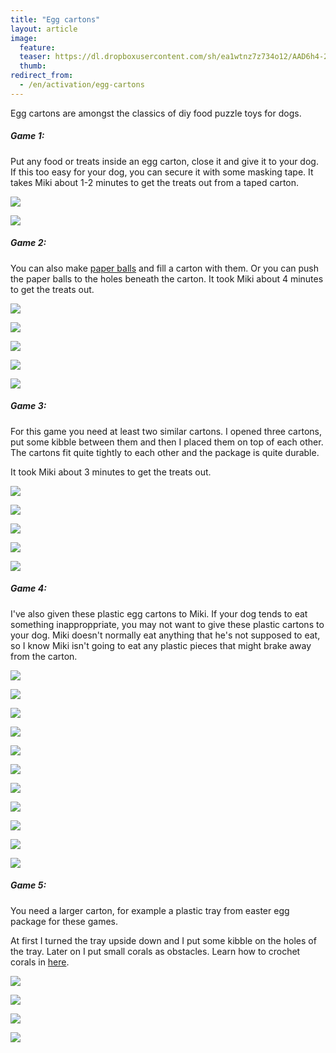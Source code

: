 ```yaml
---
title: "Egg cartons"
layout: article
image:
  feature:
  teaser: https://dl.dropboxusercontent.com/sh/ea1wtnz7z734o12/AAD6h4-2jG351nw_fLMjqqqca/aktivointi/kananmunakotelot/DS12227_-245px.jpg
  thumb:
redirect_from:
  - /en/activation/egg-cartons
---
```


Egg cartons are amongst the classics of diy food puzzle toys for dogs.

##### Game 1:

Put any food or treats inside an egg carton, close it and give it to your dog. If this too easy for your dog, you can secure it with some masking tape. It takes Miki about 1-2 minutes to get the treats out from a taped carton.

[![](https://dl.dropboxusercontent.com/sh/ea1wtnz7z734o12/AABWRqIYcNA21Wk4ebi1Bkmta/aktivointi/kananmunakotelot/DSC42631-800px.jpg)](https://dl.dropboxusercontent.com/sh/ea1wtnz7z734o12/AABKjZkSoy7yhP0_hzsEm7ZDa/aktivointi/kananmunakotelot/DSC42631.jpg)

[![](https://dl.dropboxusercontent.com/sh/ea1wtnz7z734o12/AAAiAfxG8Saqkn2jWFflOYuOa/aktivointi/kananmunakotelot/DSC01587_2-800px.jpg)](https://dl.dropboxusercontent.com/sh/ea1wtnz7z734o12/AAAymo1oi7d1nmkbQB9SpLGea/aktivointi/kananmunakotelot/DSC01587_2.jpg)

##### Game 2:

You can also make [paper balls](/en/brain-games/small-games/#paperballs) and fill a carton with them. Or you can push the paper balls to the holes beneath the carton. It took Miki about 4 minutes to get the treats out.

[![](https://dl.dropboxusercontent.com/sh/ea1wtnz7z734o12/AADd1jdBF9dJyeLywPrRlmROa/aktivointi/kananmunakotelot/DS12656-800px.jpg)](https://dl.dropboxusercontent.com/sh/ea1wtnz7z734o12/AABYOIDNB1Hlcd5BKbjGWNl7a/aktivointi/kananmunakotelot/DS12656.jpg)

[![](https://dl.dropboxusercontent.com/sh/ea1wtnz7z734o12/AADL9QWMzsqv0tRGDP23dJkOa/aktivointi/kananmunakotelot/DS12686-800px.jpg)](https://dl.dropboxusercontent.com/sh/ea1wtnz7z734o12/AACYCSEECkaPk0G3oBuZmOREa/aktivointi/kananmunakotelot/DS12686.jpg)

[![](https://dl.dropboxusercontent.com/sh/ea1wtnz7z734o12/AAAtn5_754GXxXum3Vh7_A7Da/aktivointi/kananmunakotelot/DS12725-800px.jpg)](https://dl.dropboxusercontent.com/sh/ea1wtnz7z734o12/AACUW_W0pcByhx26EaluAUiha/aktivointi/kananmunakotelot/DS12725.jpg)

[![](https://dl.dropboxusercontent.com/sh/ea1wtnz7z734o12/AABP_cwynEm-FO8HkLJFboM2a/aktivointi/kananmunakotelot/DS12759-800px.jpg)](https://dl.dropboxusercontent.com/sh/ea1wtnz7z734o12/AAAxGmBW2nQlxnMVDk3I7Q1pa/aktivointi/kananmunakotelot/DS12759.jpg)

[![](https://dl.dropboxusercontent.com/sh/ea1wtnz7z734o12/AADnqrw_CoDLy5hhJW3E9qPTa/aktivointi/kananmunakotelot/DS12778-800px.jpg)](https://dl.dropboxusercontent.com/sh/ea1wtnz7z734o12/AAD6Og2xDggYvXVszGU8P1LIa/aktivointi/kananmunakotelot/DS12778.jpg)

##### Game 3:

For this game you need at least two similar cartons. I opened three cartons, put some kibble between them and then I placed them on top of each other. The cartons fit quite tightly to each other and the package is quite durable.

It took Miki about 3 minutes to get the treats out.

[![](https://dl.dropboxusercontent.com/sh/ea1wtnz7z734o12/AABVmukY_cBVjPBo9fa8LE7-a/aktivointi/kananmunakotelot/DS12519-800px.jpg)](https://dl.dropboxusercontent.com/sh/ea1wtnz7z734o12/AADTrXqdMwWOu6c5JTI5s6z5a/aktivointi/kananmunakotelot/DS12519.jpg)

[![](https://dl.dropboxusercontent.com/sh/ea1wtnz7z734o12/AADu53LZwUaVYrEqVtOFGz15a/aktivointi/kananmunakotelot/DS12558-800px.jpg)](https://dl.dropboxusercontent.com/sh/ea1wtnz7z734o12/AADLp3_vi6CpG4wjtfK6Hq2ca/aktivointi/kananmunakotelot/DS12558.jpg)

[![](https://dl.dropboxusercontent.com/sh/ea1wtnz7z734o12/AAC-0SY5EjIFD9cSpjAJABNAa/aktivointi/kananmunakotelot/DS12522-800px.jpg)](https://dl.dropboxusercontent.com/sh/ea1wtnz7z734o12/AADQJx2SVZBE3jPjbjNOBYida/aktivointi/kananmunakotelot/DS12522.jpg)

[![](https://dl.dropboxusercontent.com/sh/ea1wtnz7z734o12/AAD2NoVpCjYLhGUbgWYZejNla/aktivointi/kananmunakotelot/DS12623-800px.jpg)](https://dl.dropboxusercontent.com/sh/ea1wtnz7z734o12/AAAsOoYbCT1JXY7pEj7ch83ra/aktivointi/kananmunakotelot/DS12623.jpg)

[![](https://dl.dropboxusercontent.com/sh/ea1wtnz7z734o12/AADUoN2Fccn9ZUAearGzbIada/aktivointi/kananmunakotelot/DS12650-800px.jpg)](https://dl.dropboxusercontent.com/sh/ea1wtnz7z734o12/AADlz1RB9itaHtnzEL1rGUIBa/aktivointi/kananmunakotelot/DS12650.jpg)

##### Game 4:

I've also given these plastic egg cartons to Miki. If your dog tends to eat something inapproppriate, you may not want to give these plastic cartons to your dog. Miki doesn't normally eat anything that he's not supposed to eat, so I know Miki isn't going to eat any plastic pieces that might brake away from the carton.

[![](https://dl.dropboxusercontent.com/sh/ea1wtnz7z734o12/AAC6fjeZffES2kmGZj3rj5gZa/aktivointi/kananmunakotelot/DS11990-800px.jpg)](https://dl.dropboxusercontent.com/sh/ea1wtnz7z734o12/AABQyBKJhk8NQIznKZqto4HUa/aktivointi/kananmunakotelot/DS11990.jpg)

[![](https://dl.dropboxusercontent.com/sh/ea1wtnz7z734o12/AABpuwNcyHYnvd4aVIthyA-ra/aktivointi/kananmunakotelot/DS12000-800px.jpg)](https://dl.dropboxusercontent.com/sh/ea1wtnz7z734o12/AAAqXJ7SWg4MQTU4qLlHYnUxa/aktivointi/kananmunakotelot/DS12000.jpg)

[![](https://dl.dropboxusercontent.com/sh/ea1wtnz7z734o12/AACoRzcdAlnyAJ8A_lmBYC-6a/aktivointi/kananmunakotelot/DS12004-800px.jpg)](https://dl.dropboxusercontent.com/sh/ea1wtnz7z734o12/AACTmw-OPcH9DgbxT-rr5dDaa/aktivointi/kananmunakotelot/DS12004.jpg)

[![](https://dl.dropboxusercontent.com/sh/ea1wtnz7z734o12/AAC-1aAJKfheSkges2ZsxKyya/aktivointi/kananmunakotelot/DS11771-800px.jpg)](https://dl.dropboxusercontent.com/sh/ea1wtnz7z734o12/AACoNxE63dBT1iojzcCxRCgYa/aktivointi/kananmunakotelot/DS11771.jpg)

[![](https://dl.dropboxusercontent.com/sh/ea1wtnz7z734o12/AAD89RecoV7va9te6qgM_YaZa/aktivointi/kananmunakotelot/DS11787-800px.jpg)](https://dl.dropboxusercontent.com/sh/ea1wtnz7z734o12/AABitOQB9lz3evccJla6yEVla/aktivointi/kananmunakotelot/DS11787.jpg)

[![](https://dl.dropboxusercontent.com/sh/ea1wtnz7z734o12/AACi8ZA8P27nPiAabOwjdehja/aktivointi/kananmunakotelot/DS11833-800px.jpg)](https://dl.dropboxusercontent.com/sh/ea1wtnz7z734o12/AACawCBkKuE26gTsdMwswiR9a/aktivointi/kananmunakotelot/DS11833.jpg)

[![](https://dl.dropboxusercontent.com/sh/ea1wtnz7z734o12/AAAEU-V3ztV2CHEruwlu_aGxa/aktivointi/kananmunakotelot/DS12010-800px.jpg)](https://dl.dropboxusercontent.com/sh/ea1wtnz7z734o12/AABoa9kH_Bp8Tr80mt0LJk4Na/aktivointi/kananmunakotelot/DS12010.jpg)

[![](https://dl.dropboxusercontent.com/sh/ea1wtnz7z734o12/AAD0X92QwIrgxaOKLW-mbza1a/aktivointi/kananmunakotelot/DS12028-800px.jpg)](https://dl.dropboxusercontent.com/sh/ea1wtnz7z734o12/AACAxensMgWoPro5U4qM66hTa/aktivointi/kananmunakotelot/DS12028.jpg)

[![](https://dl.dropboxusercontent.com/sh/ea1wtnz7z734o12/AADz41MHjcB04N5IC1PRLkPla/aktivointi/kananmunakotelot/DS12181-800px.jpg)](https://dl.dropboxusercontent.com/sh/ea1wtnz7z734o12/AABZ1dJ2o5crhXqfeXXdCxqba/aktivointi/kananmunakotelot/DS12181.jpg)

[![](https://dl.dropboxusercontent.com/sh/ea1wtnz7z734o12/AAA2YAPUMiS_KYamgqcjSqwEa/aktivointi/kananmunakotelot/DS12227-800px%20%282%29.jpg)](https://dl.dropboxusercontent.com/sh/ea1wtnz7z734o12/AABuXmTM-EhmkTUiXTv6bH_7a/aktivointi/kananmunakotelot/DS12227-800px.jpg)

[![](https://dl.dropboxusercontent.com/sh/ea1wtnz7z734o12/AACdoNtpPPrWk6Fmctp8QBwYa/aktivointi/kananmunakotelot/DS12235-800px.jpg)](https://dl.dropboxusercontent.com/sh/ea1wtnz7z734o12/AABGi1dVl0OP14eOZUce4jc4a/aktivointi/kananmunakotelot/DS12235.jpg)

##### Game 5:

You need a larger carton, for example a plastic tray from easter egg package for these games.

At first I turned the tray upside down and I put some kibble on the holes of the tray. Later on I put small corals as obstacles. Learn how to crochet corals in [here](/en/brain-games/corals/).

[![](https://dl.dropboxusercontent.com/sh/ea1wtnz7z734o12/AACkfeb554LbhYjszkVwlIkCa/aktivointi/kananmunakotelot/DS10446_-800px.jpg)](https://dl.dropboxusercontent.com/sh/ea1wtnz7z734o12/AAB41s8Se8wHakPMOOmHiJsya/aktivointi/kananmunakotelot/DS10446_.jpg)

[![](https://dl.dropboxusercontent.com/sh/ea1wtnz7z734o12/AACff9Mc8AtIfIgapBzaC8Cpa/aktivointi/kananmunakotelot/DS11359-800px.jpg)](https://dl.dropboxusercontent.com/sh/ea1wtnz7z734o12/AACpzm-YGAaIWSqin1OeKFxpa/aktivointi/kananmunakotelot/DS11359.jpg)

[![](https://dl.dropboxusercontent.com/sh/ea1wtnz7z734o12/AABau3qnmeIyIq2bM7gZy5Xpa/aktivointi/kananmunakotelot/DS11368-800px.jpg)](https://dl.dropboxusercontent.com/sh/ea1wtnz7z734o12/AAACgyMYU_bsqzs0YEUO3cxja/aktivointi/kananmunakotelot/DS11368.jpg)

[![](https://dl.dropboxusercontent.com/sh/ea1wtnz7z734o12/AADTwkQIX1du1EFK2WzqqGHSa/aktivointi/kananmunakotelot/DS11393-800px.jpg)](https://dl.dropboxusercontent.com/sh/ea1wtnz7z734o12/AAA9XjKOcL9Dsjd9XviPg_Oba/aktivointi/kananmunakotelot/DS11393.jpg)
